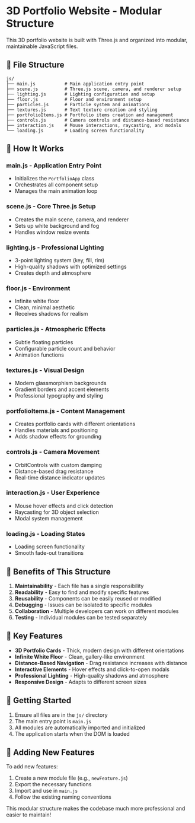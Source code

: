 # 3D Portfolio Website - Modular Structure

This 3D portfolio website is built with Three.js and organized into modular, maintainable JavaScript files.

## 📁 File Structure

```
js/
├── main.js           # Main application entry point
├── scene.js          # Three.js scene, camera, and renderer setup
├── lighting.js       # Lighting configuration and setup
├── floor.js          # Floor and environment setup
├── particles.js      # Particle system and animations
├── textures.js       # Text texture creation and styling
├── portfolioItems.js # Portfolio items creation and management
├── controls.js       # Camera controls and distance-based resistance
├── interaction.js    # Mouse interactions, raycasting, and modals
└── loading.js        # Loading screen functionality
```

## 🚀 How It Works

### **main.js** - Application Entry Point
- Initializes the `PortfolioApp` class
- Orchestrates all component setup
- Manages the main animation loop

### **scene.js** - Core Three.js Setup
- Creates the main scene, camera, and renderer
- Sets up white background and fog
- Handles window resize events

### **lighting.js** - Professional Lighting
- 3-point lighting system (key, fill, rim)
- High-quality shadows with optimized settings
- Creates depth and atmosphere

### **floor.js** - Environment
- Infinite white floor
- Clean, minimal aesthetic
- Receives shadows for realism

### **particles.js** - Atmospheric Effects
- Subtle floating particles
- Configurable particle count and behavior
- Animation functions

### **textures.js** - Visual Design
- Modern glassmorphism backgrounds
- Gradient borders and accent elements
- Professional typography and styling

### **portfolioItems.js** - Content Management
- Creates portfolio cards with different orientations
- Handles materials and positioning
- Adds shadow effects for grounding

### **controls.js** - Camera Movement
- OrbitControls with custom damping
- Distance-based drag resistance
- Real-time distance indicator updates

### **interaction.js** - User Experience
- Mouse hover effects and click detection
- Raycasting for 3D object selection
- Modal system management

### **loading.js** - Loading States
- Loading screen functionality
- Smooth fade-out transitions

## 🔧 Benefits of This Structure

1. **Maintainability** - Each file has a single responsibility
2. **Readability** - Easy to find and modify specific features
3. **Reusability** - Components can be easily reused or modified
4. **Debugging** - Issues can be isolated to specific modules
5. **Collaboration** - Multiple developers can work on different modules
6. **Testing** - Individual modules can be tested separately

## 🎯 Key Features

- **3D Portfolio Cards** - Thick, modern design with different orientations
- **Infinite White Floor** - Clean, gallery-like environment
- **Distance-Based Navigation** - Drag resistance increases with distance
- **Interactive Elements** - Hover effects and click-to-open modals
- **Professional Lighting** - High-quality shadows and atmosphere
- **Responsive Design** - Adapts to different screen sizes

## 🚀 Getting Started

1. Ensure all files are in the `js/` directory
2. The main entry point is `main.js`
3. All modules are automatically imported and initialized
4. The application starts when the DOM is loaded

## 🔄 Adding New Features

To add new features:
1. Create a new module file (e.g., `newFeature.js`)
2. Export the necessary functions
3. Import and use in `main.js`
4. Follow the existing naming conventions

This modular structure makes the codebase much more professional and easier to maintain! 